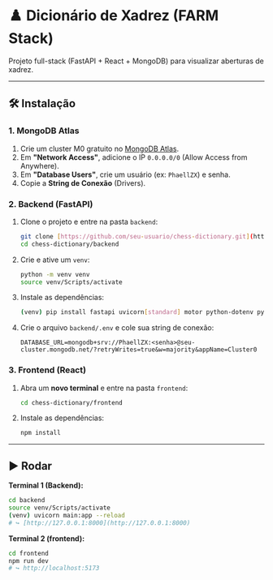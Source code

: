 # ♟️ Dicionário de Xadrez (FARM Stack)

Projeto full-stack (FastAPI + React + MongoDB) para visualizar aberturas de xadrez.

---

## 🛠️ Instalação

### 1. MongoDB Atlas
1.  Crie um cluster M0 gratuito no [MongoDB Atlas](https://cloud.mongodb.com/).
2.  Em **"Network Access"**, adicione o IP `0.0.0.0/0` (Allow Access from Anywhere).
3.  Em **"Database Users"**, crie um usuário (ex: `PhaellZX`) e senha.
4.  Copie a **String de Conexão** (Drivers).

### 2. Backend (FastAPI)

1.  Clone o projeto e entre na pasta `backend`:
    ```bash
    git clone [https://github.com/seu-usuario/chess-dictionary.git](https://github.com/seu-usuario/chess-dictionary.git)
    cd chess-dictionary/backend
    ```
2.  Crie e ative um `venv`:
    ```bash
    python -m venv venv
    source venv/Scripts/activate
    ```
3.  Instale as dependências:
    ```bash
    (venv) pip install fastapi uvicorn[standard] motor python-dotenv pydantic
    ```
4.  Crie o arquivo `backend/.env` e cole sua string de conexão:
    ```
    DATABASE_URL=mongodb+srv://PhaellZX:<senha>@seu-cluster.mongodb.net/?retryWrites=true&w=majority&appName=Cluster0
    ```

### 3. Frontend (React)

1.  Abra um **novo terminal** e entre na pasta `frontend`:
    ```bash
    cd chess-dictionary/frontend
    ```
2.  Instale as dependências:
    ```bash
    npm install
    ```

---

## ▶️ Rodar

**Terminal 1 (Backend):**
```bash
cd backend
source venv/Scripts/activate
(venv) uvicorn main:app --reload
# ↪ [http://127.0.0.1:8000](http://127.0.0.1:8000)
```

**Terminal 2 (frontend):**
```bash
cd frontend
npm run dev
# ↪ http://localhost:5173
```